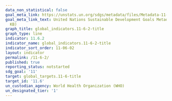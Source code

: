 ```yaml
---
data_non_statistical: false
goal_meta_link: https://unstats.un.org/sdgs/metadata/files/Metadata-11-06-02.pdf
goal_meta_link_text: United Nations Sustainable Development Goals Metadata (PDF 211
  KB)
graph_title: global_indicators.11-6-2-title
graph_type: line
indicator: 11.6.2
indicator_name: global_indicators.11-6-2-title
indicator_sort_order: 11-06-02
layout: indicator
permalink: /11-6-2/
published: true
reporting_status: notstarted
sdg_goal: '11'
target: global_targets.11-6-title
target_id: '11.6'
un_custodian_agency: World Health Organization (WHO)
un_designated_tier: '1'
---
```

